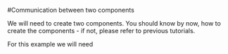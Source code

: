 #Communication between two components

We will need to create two components. You should know by now, how to create the components - if not, please refer to previous tutorials.

For this example we will need


